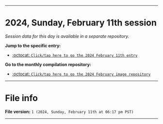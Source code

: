 
***

# 2024, Sunday, February 11th session

_Session data for this day is available in a separate repository._

**Jump to the specific entry:**

- [:octocat: `Click/tap here to go the 2024 February 11th entry`](https://github.com/seanpm2001/SeansLifeArchive_Images_ModernSmurfsVillage_Y2024_V2/tree/SeansLifeArchive_ModernSmurfsVillage_Y2024_V2_Main-dev/02_February/11/)

**Go to the monthly compilation repository:**

- [:octocat: `Click/tap here to go the 2024 February image repository`](https://github.com/seanpm2001/SeansLifeArchive_Images_ModernSmurfsVillage_Y2024_V2/)

***

# File info

**File version:** `1 (2024, Sunday, February 11th at 06:17 pm PST)`

***
